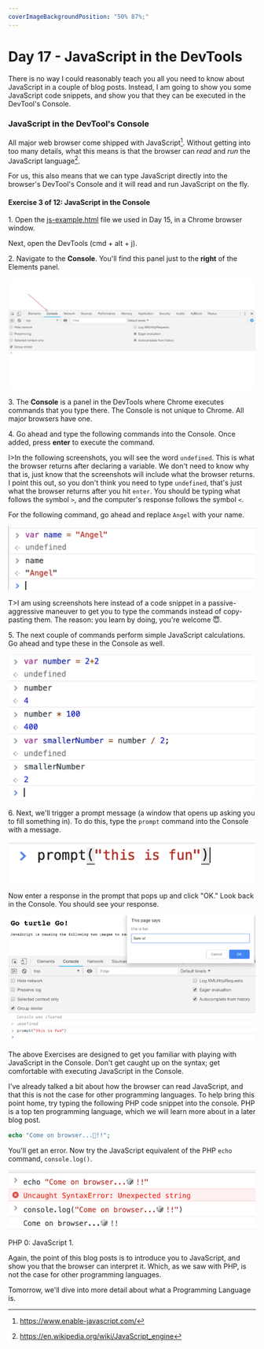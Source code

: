 ```yaml
---
coverImageBackgroundPosition: "50% 87%;"
---
```


# Day 17 - JavaScript in the DevTools

There is no way I could reasonably teach you all you need to know about JavaScript in a couple of blog posts. Instead, I am going to show you some JavaScript code snippets, and show you that they can be executed in the DevTool's Console.

### JavaScript in the DevTool's Console

All major web browser come shipped with JavaScript[^majorbrowsers].  Without getting into too many details, what this means is that the browser can *read* and *run* the JavaScript language[^jsengine].  

For us, this also means that we can type JavaScript directly into the browser's DevTool's Console and it will read and run JavaScript on the fly.

#### Exercise 3 of 12: JavaScript in the Console
1\. Open the [js-example.html](src/js-example.html) file we used in Day 15, in a Chrome browser window.

Next, open the DevTools (cmd + alt + j).    

2\. Navigate to the **Console**.  You'll find this panel just to the **right** of the Elements panel.

![](public/assets/console.png)

3\. The **Console** is a panel in the DevTools where Chrome executes commands that you type there. The Console is not unique to Chrome.  All major browsers have one.  

4\. Go ahead and type the following commands into the Console.  Once added, press **enter** to execute the command.  

I>In the following screenshots, you will see the word `undefined`. This is what the browser returns after declaring a variable.  We don't need to know why that is, just know that the screenshots will include what the browser returns.  I point this out, so you don't think you need to type `undefined`, that's just what the browser returns after you hit `enter`.  You should be typing what follows the symbol `>`, and the computer's response follows the symbol `<`. 

For the following command, go ahead and replace `Angel` with your name. 

![](public/assets/console-1.png)

T>I am using screenshots here instead of a code snippet in a passive-aggressive maneuver to get you to type the commands instead of copy-pasting them.  The reason: you learn by doing, you're welcome 😇.

5\. The next couple of commands perform simple JavaScript calculations.  Go ahead and type these in the Console as well.  

![](public/assets/console-2.png)

6\. Next, we'll trigger a prompt message (a window that opens up asking you to fill something in).  To do this, type the `prompt` command into the Console with a message.

![](public/assets/console-3.png)

Now enter a response in the prompt that pops up and click "OK." Look back in the Console.  You should see your response.

![](public/assets/prompt.png)

The above Exercises are designed to get you familiar with playing with JavaScript in the Console.  Don't get caught up on the syntax; get comfortable with executing JavaScript in the Console.

I've already talked a bit about how the browser can read JavaScript, and that this is not the case for other programming languages.  To help bring this point home, try typing the following PHP code snippet into the console.  PHP is a top ten programming language, which we will learn more about in a later blog post.

```php
echo "Come on browser...🎲!!";
```

You'll get an error.  Now try the JavaScript equivalent of the PHP `echo` command, `console.log()`.

![](public/assets/echo.png)

PHP 0: JavaScript 1.

Again, the point of this blog posts is to introduce you to JavaScript, and show you that the browser can interpret it.  Which, as we saw with PHP, is not the case for other programming languages.

Tomorrow, we'll dive into more detail about what a Programming Language is.

[^majorbrowsers]:https://www.enable-javascript.com/
[^jsengine]:https://en.wikipedia.org/wiki/JavaScript_engine
